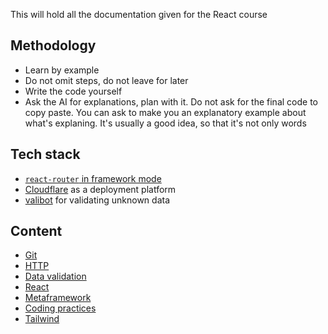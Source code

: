 This will hold all the documentation given for the React course

## Methodology

- Learn by example
- Do not omit steps, do not leave for later
- Write the code yourself
- Ask the AI for explanations, plan with it. Do not ask for the final code to copy paste. You can ask to make you an explanatory example about what's explaning. It's usually a good idea, so that it's not only words

## Tech stack

- [`react-router` in framework mode](https://reactrouter.com/start/framework/installation)
- [Cloudflare](https://www.cloudflare.com/) as a deployment platform
- [valibot](https://valibot.dev/) for validating unknown data

## Content

- [Git](./git.md)
- [HTTP](./http.md)
- [Data validation](./data-validation.md)
- [React](./react.md)
- [Metaframework](./metaframework.md)
- [Coding practices](./coding-practices.md)
- [Tailwind](./tailwind.md)
